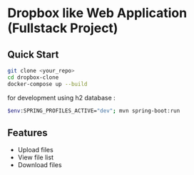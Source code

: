 # Dropbox like Web Application (Fullstack Project)

## Quick Start
```bash
git clone <your_repo>
cd dropbox-clone
docker-compose up --build
```
for development using h2 database :
```bash
$env:SPRING_PROFILES_ACTIVE="dev"; mvn spring-boot:run
```

## Features
- Upload files
- View file list
- Download files
